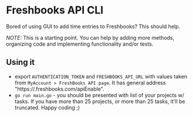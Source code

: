 # Freshbooks API CLI

Bored of using GUI to add time entries to Freshbooks? This should help.

*NOTE:* This is a starting point. You can help by adding more methods, organizing code and implementing functionality and/or tests.

## Using it
* export `AUTHENTICATION_TOKEN` and `FRESHBOOKS_API_URL` with values taken from `MyAccount > FreshBooks API page`. It has general address "https://<YOUR APP>.freshbooks.com/apiEnable".
* `go run main.go` - you should be presented with list of your projects w/ tasks. If you have more than 25 projects, or more than 25 tasks, it'll be truncated. Happy coding ;)
